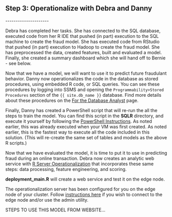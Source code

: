 

<h2> Step 3: Operationalize with Debra <span class="sql">and Danny</span></h2>
---------------------

Debra has completed her tasks.  <span class="sql">She has connected to the SQL database, executed code from her R IDE that pushed (in part) execution to the SQL machine to create the fraud model.
</span>
<span class="hdi">She has executed code from RStudio that pushed (in part) execution to Hadoop to create the fraud model.
</span> 
She has preprocessed the data, created features, built and evaluated a model.  Finally, she created a summary dashboard which she will hand off to Bernie - see below.
<p></p>

<div class="sql">
Now that we have a model, we will want to use it to predict future fraudulant behavior. Danny now operationalizes the code in the database as stored procedures, using embedded R code, or SQL queries.  You can see these procedures by logging into SSMS and opening the <code>Programmability>Stored Procedures</code> section of the <code>{{ site.db_name }}</code> database.  Find more details about these procedures on the <a href="dba.html">For the Database Analyst</a> page.
<p></p>
Finally, Danny has created a PowerShell script that will re-run the all the steps to train the model.
You can find this script in the <strong>SQLR</strong> directory, and execute it yourself by following the <a href="Powershell_Instructions.html">PowerShell Instructions</a>.  
<span class="cig">As noted earlier, this was already executed when your VM was first created.
</span>
<span class="onp"> As noted earlier, this is the fastest way to execute all the code included in this solution.  (This will re-create the same set of tables and models as the above R scripts.)
</span>
</div>


<div class="hdi">
<p></p>
Now that we have evaluated the model, it is time to put it to use in predicting fraud during an online transaction. 
Debra now creates an analytic web service  with <a href="https://msdn.microsoft.com/en-us/microsoft-r/operationalize/about">R Server Operationalization</a> that incorporates these same steps: data processing, feature engineering, and scoring.
<p/>
 <strong>deployment_main.R</strong> will create a web service and test it on the edge node.  
<p/>
<div class="alert alert-info" role="alert">
The operationalization server has been configured for you on the edge node of your cluster.
Follow <a href="deployr.html">instructions here</a> if you wish to connect to the edge node and/or use the admin utility.
</div>
<p></p>
STEPS TO USE THIS MODEL FROM WEBSITE... 
<p></p>
</div>
